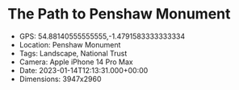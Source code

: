 # The Path to Penshaw Monument

- GPS: 54.88140555555555,-1.4791583333333334
- Location: Penshaw Monument
- Tags: Landscape, National Trust
- Camera: Apple iPhone 14 Pro Max
- Date: 2023-01-14T12:13:31.000+00:00
- Dimensions: 3947x2960

